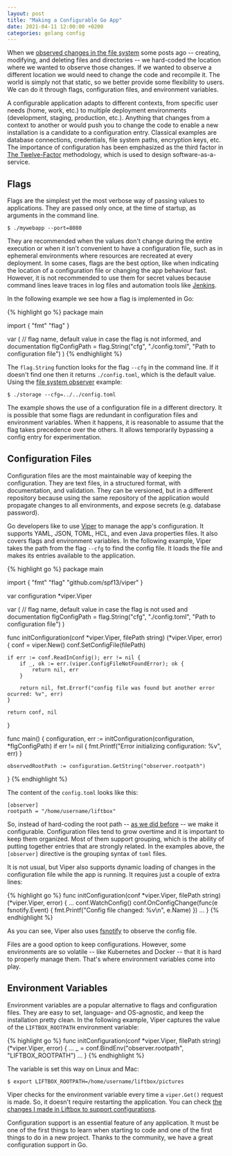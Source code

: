 ```yaml
---
layout: post
title: "Making a Configurable Go App"
date: 2021-04-11 12:00:00 +0200
categories: golang config
---
```


When we [observed changes in the file system](/2021/03/observer-design-pattern-golang.html) some posts ago -- creating, modifying, and deleting files and directories -- we hard-coded the location where we wanted to observe those changes. If we wanted to observe a different location we would need to change the code and recompile it. The world is simply not that static, so we better provide some flexibility to users. We can do it through flags, configuration files, and environment variables.

<!-- more -->

A configurable application adapts to different contexts, from specific user needs (home, work, etc.) to multiple deployment environments (development, staging, production, etc.). Anything that changes from a context to another or would push you to change the code to enable a new installation is a candidate to a configuration entry. Classical examples are database connections, credentials, file system paths, encryption keys, etc. The importance of configuration has been emphasized as the third factor in [The Twelve-Factor](https://12factor.net/config) methodology, which is used to design software-as-a-service.

## Flags

Flags are the simplest yet the most verbose way of passing values to applications. They are passed only once, at the time of startup, as arguments in the command line.

    $ ./mywebapp --port=8080

They are recommended when the values don't change during the entire execution or when it isn't convenient to have a configuration file, such as in ephemeral environments where resources are recreated at every deployment. In some cases, flags are the best option, like when indicating the location of a configuration file or changing the app behaviour fast. However, it is not recommended to use them for secret values because command lines leave traces in log files and automation tools like [Jenkins](https://www.jenkins.io).

In the following example we see how a flag is implemented in Go:

{% highlight go %}
package main

import {
    "fmt"
    "flag"
}

var (
    // flag name, default value in case the flag is not informed, and documentation
    flgConfigPath = flag.String("cfg", "./config.toml", "Path to configuration file")
)
{% endhighlight %}

The `flag.String` function looks for the flag `--cfg` in the command line. If it doesn't find one then it returns `./config.toml`, which is the default value. Using the [file system observer](/2021/03/observer-design-pattern-golang.html) example: 

    $ ./storage --cfg=../../config.toml

The example shows the use of a configuration file in a different directory. It is possible that some flags are redundant in configuration files and environment variables. When it happens, it is reasonable to assume that the flag takes precedence over the others. It allows temporarily bypassing a config entry for experimentation.

## Configuration Files

Configuration files are the most maintainable way of keeping the configuration. They are text files, in a structured format, with documentation, and validation. They can be versioned, but in a different repository because using the same repository of the application would propagate changes to all environments, and expose secrets (e.g. database password).

Go developers like to use [Viper](https://github.com/spf13/viper) to manage the app's configuration. It supports YAML, JSON, TOML, HCL, and even Java properties files. It also covers flags and environment variables. In the following example, Viper takes the path from the flag `--cfg` to find the config file. It loads the file and makes its entries available to the application.

{% highlight go %}
package main

import {
    "fmt"
    "flag"
    "github.com/spf13/viper"
}

var configuration *viper.Viper

var (
    // flag name, default value in case the flag is not used and documentation
    flgConfigPath = flag.String("cfg", "./config.toml", "Path to configuration file")
)

func initConfiguration(conf *viper.Viper, filePath string) (*viper.Viper, error) {
    conf = viper.New()
    conf.SetConfigFile(filePath)

    if err := conf.ReadInConfig(); err != nil {
        if _, ok := err.(viper.ConfigFileNotFoundError); ok {
            return nil, err
        }

        return nil, fmt.Errorf("config file was found but another error ocurred: %v", err)
    }

    return conf, nil
}

func main() {
    configuration, err := initConfiguration(configuration, *flgConfigPath)
    if err != nil {
        fmt.Printf("Error initializing configuration: %v", err)
    }
    
    observedRootPath := configuration.GetString("observer.rootpath")
}
{% endhighlight %}

The content of the `config.toml` looks like this:

    [observer]
    rootpath = "/home/username/liftbox"

So, instead of hard-coding the root path  -- [as we did before](https://github.com/htmfilho/blog-examples/tree/18ab6b7de55a9e11e6068d6e9ef64f878e71efe8/azure/storage) -- we make it configurable. Configuration files tend to grow overtime and it is important to keep them organized. Most of them support grouping, which is the ability of putting together entries that are strongly related. In the examples above, the `[observer]` directive is the grouping syntax of `toml` files.

It is not usual, but Viper also supports dynamic loading of changes in the configuration file while the app is running. It requires just a couple of extra lines:

{% highlight go %}
func initConfiguration(conf *viper.Viper, filePath string) (*viper.Viper, error) {
    ...
    conf.WatchConfig()
    conf.OnConfigChange(func(e fsnotify.Event) {
        fmt.Printf("Config file changed: %v\n", e.Name)
    })
    ...
}
{% endhighlight %}

As you can see, Viper also uses [fsnotify](https://github.com/fsnotify/fsnotify) to observe the config file. 

Files are a good option to keep configurations. However, some environments are so volatile -- like Kubernetes and Docker -- that it is hard to properly manage them. That's where environment variables come into play.

## Environment Variables

Environment variables are a popular alternative to flags and configuration files. They are easy to set, language- and OS-agnostic, and keep the installation pretty clean. In the following example, Viper captures the value of the `LIFTBOX_ROOTPATH` environment variable:

{% highlight go %}
func initConfiguration(conf *viper.Viper, filePath string) (*viper.Viper, error) {
    ...
    _ = conf.BindEnv("observer.rootpath", "LIFTBOX_ROOTPATH")
    ...
}
{% endhighlight %}

The variable is set this way on Linux and Mac:

    $ export LIFTBOX_ROOTPATH=/home/username/liftbox/pictures

Viper checks for the environment variable every time a `viper.Get()` request is made. So, it doesn't require restarting the application. You can check [the changes I made in Liftbox to support configurations](https://github.com/htmfilho/blog-examples/commit/2273c89f3ffad3924ccad4b3dc022f29de33db15).

Configuration support is an essential feature of any application. It must be one of the first things to learn when starting to code and one of the first things to do in a new project. Thanks to the community, we have a great configuration support in Go.